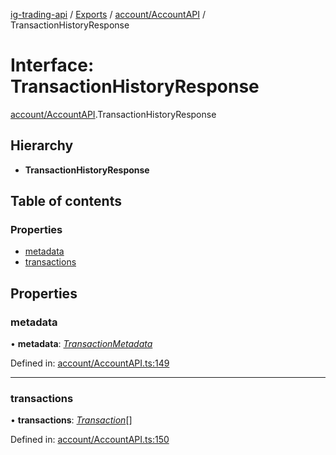 [ig-trading-api](../README.md) / [Exports](../modules.md) / [account/AccountAPI](../modules/account_accountapi.md) / TransactionHistoryResponse

# Interface: TransactionHistoryResponse

[account/AccountAPI](../modules/account_accountapi.md).TransactionHistoryResponse

## Hierarchy

- **TransactionHistoryResponse**

## Table of contents

### Properties

- [metadata](account_accountapi.transactionhistoryresponse.md#metadata)
- [transactions](account_accountapi.transactionhistoryresponse.md#transactions)

## Properties

### metadata

• **metadata**: [_TransactionMetadata_](account_accountapi.transactionmetadata.md)

Defined in: [account/AccountAPI.ts:149](https://github.com/bennycode/ig-trading-api/blob/76cc822/src/account/AccountAPI.ts#L149)

---

### transactions

• **transactions**: [_Transaction_](account_accountapi.transaction.md)[]

Defined in: [account/AccountAPI.ts:150](https://github.com/bennycode/ig-trading-api/blob/76cc822/src/account/AccountAPI.ts#L150)
